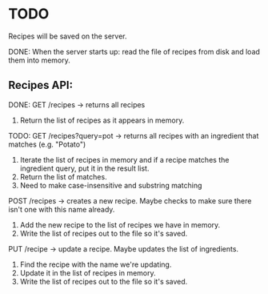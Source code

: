 # TODO

Recipes will be saved on the server.

DONE: When the server starts up: read the file of recipes from disk and load them into memory.

## Recipes API:

DONE: GET /recipes -> returns all recipes
1. Return the list of recipes as it appears in memory.

TODO: GET /recipes?query=pot -> returns all recipes with an ingredient that matches (e.g. "Potato")
1. Iterate the list of recipes in memory and if a recipe matches the ingredient query, put it in the result list.
2. Return the list of matches.
3. Need to make case-insensitive and substring matching

POST /recipes -> creates a new recipe. Maybe checks to make sure there isn't one with this name already.
1. Add the new recipe to the list of recipes we have in memory.
2. Write the list of recipes out to the file so it's saved.

PUT /recipe -> update a recipe. Maybe updates the list of ingredients.
1. Find the recipe with the name we're updating.
2. Update it in the list of recipes in memory.
3. Write the list of recipes out to the file so it's saved.

